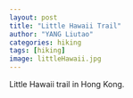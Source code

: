 ```yaml
---
layout: post
title: "Little Hawaii Trail"
author: "YANG Liutao"
categories: hiking
tags: [hiking]
image: littleHawaii.jpg
---
```


Little Hawaii trail in Hong Kong.
